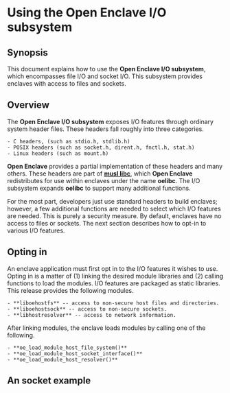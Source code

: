 Using the Open Enclave I/O subsystem
====================================

Synopsis
--------

This document explains how to use the **Open Enclave I/O subsystem**, which
encompasses file I/O and socket I/O. This subsystem provides enclaves with
access to files and sockets.

Overview
--------

The **Open Enclave I/O subsystem** exposes I/O features through ordinary system
header files. These headers fall roughly into three categories.

    - C headers, (such as stdio.h, stdlib.h)
    - POSIX headers (such as socket.h, dirent.h, fnctl.h, stat.h)
    - Linux headers (such as mount.h)

**Open Enclave** provides a partial implementation of these headers and many
others. These headers are part of [**musl libc**](https://www.musl-libc.org),
which **Open Enclave** redistributes for use within enclaves under the name
**oelibc**. The I/O subsystem expands **oelibc** to support many additional
functions.

For the most part, developers just use standard headers to build enclaves;
however, a few additional functions are needed to select which I/O features
are needed. This is purely a security measure. By default, enclaves have no
access to files or sockets. The next section describes how to opt-in to
various I/O features.

Opting in
---------

An enclave application must first opt in to the I/O features it wishes to
use. Opting in is a matter of (1) linking the desired module libraries and
(2) calling functions to load the modules. I/O features are packaged as
static libraries. This release provides the following modules.

    - **liboehostfs** -- access to non-secure host files and directories.
    - **liboehostsock** -- access to non-secure sockets.
    - **libhostresolver** -- access to network information.

After linking modules, the enclave loads modules by calling one of the
following.

    - **oe_load_module_host_file_system()**
    - **oe_load_module_host_socket_interface()**
    - **oe_load_module_host_resolver()**

An socket example
-----------------
